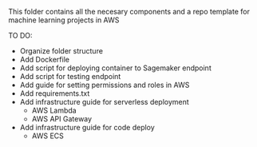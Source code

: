 This folder contains all the necesary components and a repo template for machine learning projects in AWS

TO DO:
- Organize folder structure
- Add Dockerfile
- Add script for deploying container to Sagemaker endpoint
- Add script for testing endpoint
- Add guide for setting permissions and roles in AWS
- Add requirements.txt
- Add infrastructure guide for serverless deployment
    - AWS Lambda
    - AWS API Gateway
- Add infrastructure guide for code deploy
    - AWS ECS